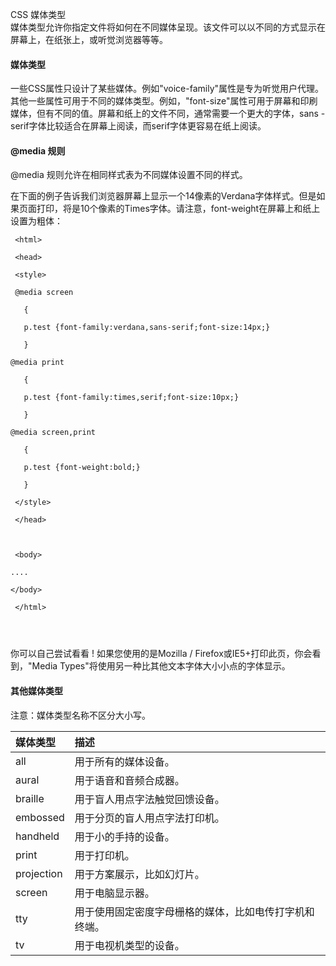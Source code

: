 CSS 媒体类型  
媒体类型允许你指定文件将如何在不同媒体呈现。该文件可以以不同的方式显示在屏幕上，在纸张上，或听觉浏览器等等。 

 

#### 媒体类型

 一些CSS属性只设计了某些媒体。例如"voice-family"属性是专为听觉用户代理。其他一些属性可用于不同的媒体类型。例如，"font-size"属性可用于屏幕和印刷媒体，但有不同的值。屏幕和纸上的文件不同，通常需要一个更大的字体，sans - serif字体比较适合在屏幕上阅读，而serif字体更容易在纸上阅读。

 

#### @media 规则

  @media 规则允许在相同样式表为不同媒体设置不同的样式。

 在下面的例子告诉我们浏览器屏幕上显示一个14像素的Verdana字体样式。但是如果页面打印，将是10个像素的Times字体。请注意，font-weight在屏幕上和纸上设置为粗体：

 
```
 <html>

 <head>

 <style>

 @media screen

   {

   p.test {font-family:verdana,sans-serif;font-size:14px;}

   }

@media print

   {

   p.test {font-family:times,serif;font-size:10px;}

   }

@media screen,print

   {

   p.test {font-weight:bold;}

   }

 </style>

 </head>



 <body>

....

</body>

 </html>




```
 你可以自己尝试看看 ! 如果您使用的是Mozilla / Firefox或IE5+打印此页，你会看到，"Media Types"将使用另一种比其他文本字体大小小点的字体显示。

 

#### 其他媒体类型

 注意：媒体类型名称不区分大小写。

 

|媒体类型|描述|
|:--|:--|
|all|用于所有的媒体设备。|
|aural|用于语音和音频合成器。|
|braille|用于盲人用点字法触觉回馈设备。|
|embossed|用于分页的盲人用点字法打印机。|
|handheld|用于小的手持的设备。|
|print|用于打印机。|
|projection|用于方案展示，比如幻灯片。|
|screen|用于电脑显示器。|
|tty|用于使用固定密度字母栅格的媒体，比如电传打字机和终端。|
|tv|用于电视机类型的设备。|



